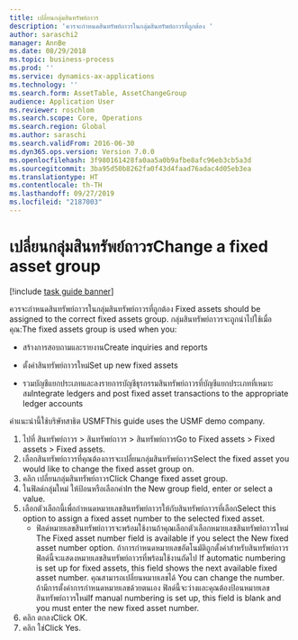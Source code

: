 ```yaml
---
title: เปลี่ยนกลุ่มสินทรัพย์ถาวร
description: 'ควรจะกำหนดสินทรัพย์ถาวรในกลุ่มสินทรัพย์ถาวรที่ถูกต้อง '
author: saraschi2
manager: AnnBe
ms.date: 08/29/2018
ms.topic: business-process
ms.prod: ''
ms.service: dynamics-ax-applications
ms.technology: ''
ms.search.form: AssetTable, AssetChangeGroup
audience: Application User
ms.reviewer: roschlom
ms.search.scope: Core, Operations
ms.search.region: Global
ms.author: saraschi
ms.search.validFrom: 2016-06-30
ms.dyn365.ops.version: Version 7.0.0
ms.openlocfilehash: 3f980161428fa0aa5a0b9afbe8afc96eb3cb5a3d
ms.sourcegitcommit: 3ba95d50b8262fa0f43d4faad76adac4d05eb3ea
ms.translationtype: HT
ms.contentlocale: th-TH
ms.lasthandoff: 09/27/2019
ms.locfileid: "2187003"
---
```

# <a name="change-a-fixed-asset-group"></a><span data-ttu-id="18752-103">เปลี่ยนกลุ่มสินทรัพย์ถาวร</span><span class="sxs-lookup"><span data-stu-id="18752-103">Change a fixed asset group</span></span>

[!include [task guide banner](../../includes/task-guide-banner.md)]

<span data-ttu-id="18752-104">ควรจะกำหนดสินทรัพย์ถาวรในกลุ่มสินทรัพย์ถาวรที่ถูกต้อง </span><span class="sxs-lookup"><span data-stu-id="18752-104">Fixed assets should be assigned to the correct fixed assets group.</span></span> <span data-ttu-id="18752-105">กลุ่มสินทรัพย์ถาวรจะถูกนำไปใช้เมื่อคุณ:</span><span class="sxs-lookup"><span data-stu-id="18752-105">The fixed assets group is used when you:</span></span>

 - <span data-ttu-id="18752-106">สร้างการสอบถามและรายงาน</span><span class="sxs-lookup"><span data-stu-id="18752-106">Create inquiries and reports</span></span>

 - <span data-ttu-id="18752-107">ตั้งค่าสินทรัพย์ถาวรใหม่</span><span class="sxs-lookup"><span data-stu-id="18752-107">Set up new fixed assets</span></span>

 - <span data-ttu-id="18752-108">รวมบัญชีแยกประเภทและลงรายการบัญชีธุรกรรมสินทรัพย์ถาวรที่บัญชีแยกประเภทที่เหมาะสม</span><span class="sxs-lookup"><span data-stu-id="18752-108">Integrate ledgers and post fixed asset transactions to the appropriate ledger accounts</span></span>

<span data-ttu-id="18752-109">คำแนะนำนี้ใช้บริษัทสาธิต USMF</span><span class="sxs-lookup"><span data-stu-id="18752-109">This guide uses the USMF demo company.</span></span>

1. <span data-ttu-id="18752-110">ไปที่ สินทรัพย์ถาวร > สินทรัพย์ถาวร > สินทรัพย์ถาวร</span><span class="sxs-lookup"><span data-stu-id="18752-110">Go to Fixed assets > Fixed assets > Fixed assets.</span></span>
2. <span data-ttu-id="18752-111">เลือกสินทรัพย์ถาวรที่คุณต้องการจะเปลี่ยนกลุ่มสินทรัพย์ถาวร</span><span class="sxs-lookup"><span data-stu-id="18752-111">Select the fixed asset you would like to change the fixed asset group on.</span></span>
3. <span data-ttu-id="18752-112">คลิก เปลี่ยนกลุ่มสินทรัพย์ถาวร</span><span class="sxs-lookup"><span data-stu-id="18752-112">Click Change fixed asset group.</span></span>
4. <span data-ttu-id="18752-113">ในฟิลด์กลุ่มใหม่ ให้ป้อนหรือเลือกค่า</span><span class="sxs-lookup"><span data-stu-id="18752-113">In the New group field, enter or select a value.</span></span>
5. <span data-ttu-id="18752-114">เลือกตัวเลือกนี้เพื่อกำหนดหมายเลขสินทรัพย์ถาวรให้กับสินทรัพย์ถาวรที่เลือก</span><span class="sxs-lookup"><span data-stu-id="18752-114">Select this option to assign a fixed asset number to the selected fixed asset.</span></span>
    * <span data-ttu-id="18752-115">ฟิลด์หมายเลขสินทรัพย์ถาวรจะพร้อมใช้งานถ้าคุณเลือกตัวเลือกหมายเลขสินทรัพย์ถาวรใหม่ </span><span class="sxs-lookup"><span data-stu-id="18752-115">The Fixed asset number field is available if you select the New fixed asset number option.</span></span>   <span data-ttu-id="18752-116">ถ้าการกำหนดหมายเลขอัตโนมัติถูกตั้งค่าสำหรับสินทรัพย์ถาวร ฟิลด์นี้จะแสดงหมายเลขสินทรัพย์ถาวรที่พร้อมใช้งานถัดไป </span><span class="sxs-lookup"><span data-stu-id="18752-116">If automatic numbering is set up for fixed assets, this field shows the next available fixed asset number.</span></span> <span data-ttu-id="18752-117">คุณสามารถเปลี่ยนหมายเลขได้ </span><span class="sxs-lookup"><span data-stu-id="18752-117">You can change the number.</span></span>   <span data-ttu-id="18752-118">ถ้ามีการตั้งค่าการกำหนดหมายเลขด้วยตนเอง ฟิลด์นี้จะว่างและคุณต้องป้อนหมายเลขสินทรัพย์ถาวรใหม่</span><span class="sxs-lookup"><span data-stu-id="18752-118">If manual numbering is set up, this field is blank and you must enter the new fixed asset number.</span></span>     
6. <span data-ttu-id="18752-119">คลิก ตกลง</span><span class="sxs-lookup"><span data-stu-id="18752-119">Click OK.</span></span>
7. <span data-ttu-id="18752-120">คลิก ใช่</span><span class="sxs-lookup"><span data-stu-id="18752-120">Click Yes.</span></span>

